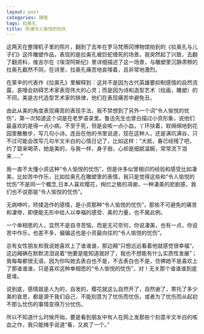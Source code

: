 ```yaml
---
layout: post
categories: 随笔
tags: 拉奥孔
title: 所谓令人愉悦的忧伤
---
```


这两天在整理机子里的照片，翻到了去年在罗马梵蒂冈博物馆拍到的《拉奥孔与儿子们》这件雕塑作品，表现的是拉奥孔被巨蛇缠死的场景。我突然起了兴致，去翻了翻资料，维吉尔在《埃涅阿斯纪》里详细描述了这一场景，与雕塑里沉静肃穆的拉奥孔截然不同，在诗里，拉奥孔痛苦地哀嚎着，且非常地激烈。

在莱辛的代表作《拉奥孔》里解释到：这并不是因为古代英雄要抑制感情的自然流露，哀嚎会妨碍艺术家表现伟大的心灵；而是因为诗和造型艺术（绘画，雕塑）的不同，美是古代造型艺术家的铁律，他们在表现痛苦中避免丑。

由此从美的角度表现痛苦的表现手法，我不禁想到了另外一个词“令人愉悦的忧伤”，第一次知道这个词是在老罗语录里。鲁迅先生也曾白描过小资形象，说他们最喜欢的是得一点小病，不至于死，但是会咳一点小血，丫环扶着，软绵绵地到花园里散散步，写几句小诗。连岳在他的书里说道，现在这种人，还是满坑满谷，只不过可能会改写几句半文半白的心情日记了，比如这样：“大抵，春已经残了吧，约了碧来喝茶，她是美的，与我一样，身子弱，心却是细腻温婉，常常流下泪来……”

我一直不太懂小资这种“令人愉悦的忧伤”，但是许多似曾相识的经验和感受比如凄美，比如苦中作乐，比如拉奥孔在雕塑里的表情，我只是觉得这些和“令人愉悦的忧伤”不是同一个概念,日本人喜欢樱花，绚烂之极的凋谢，一种凄美的悲剧感，我们也不说那是“令人愉悦的忧伤”。

无病呻吟，矫揉造作的感情，是小资那种“令人愉悦的忧伤”，那些不可避免的痛苦和凄惨，即便能无形中给人以幸福的感受、美的力量，也不属此例。

一个单相思的人，显然不是自寻苦恼，而是无可奈何，你说凄美，也有一点，你说苦中作乐，也差不多，偏偏这也是小资最向往的“令人愉悦的忧伤”。

总有女性朋友和我说她喜欢上了谁谁谁，那边厢“只想远远看着他就感觉很幸福”，这边厢确在默默流泪说着“他要是能知道就好了，我也不想能有什么实质性发展”；我每每都很无语，因为你叫她去表白也不是，不去表白也不是，仿佛她不是喜欢上了那谁谁谁，只是喜欢这种单相思的“令人愉悦的忧伤”，对！无关那个谁谁谁到底是谁。

说到底，感情就是人为的，自发的，樱花就这么自然开了，自然谢了，寄托了多少美的哀思，都是源于我们自己，不能刻意为了忧伤而忧伤，或者为了忧伤而从起初不那么忧伤的事情变得万分忧伤。

所以不知道什么时候开始，要是看到朋友中有人在网上发那些个刻意半文半白的咳血之作，我只能摊手说道“看，又疯了一个。”
